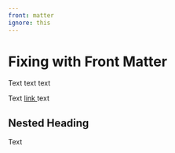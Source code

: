 ```yaml
---
front: matter
ignore: this
---
```

# Fixing with Front Matter
Text text text   

Text [ link ](url) text
## Nested Heading

Text